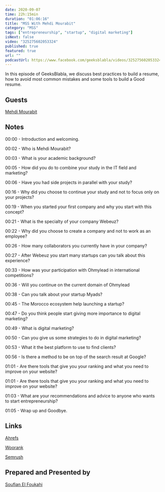 ```yaml
---
date: 2020-09-07
time: 22h:15min
duration: "01:06:16"
title: "MSS With Mehdi Mourabit"
category: "MSS"
tags: ["entrepreneurship", "startup", "digital marketing"]
isNext: false
video: "325275602053324"
published: true
featured: true
url: ""
podcastUrl: https://www.facebook.com/geeksblabla/videos/325275602053324
---
```


In this episode of GeeksBlabla, we discuss best practices to build a resume, how to avoid most common mistakes and some tools to build a Good resume.

## Guests

[Mehdi Mourabit](https://www.facebook.com/mehdi.mourabit)

## Notes

00:00 - Introduction and welcoming.

00:02 - Who is Mehdi Mourabit?

00:03 - What is your academic background?

00:05 - How did you do to combine your study in the IT field and marketing?

00:06 - Have you had side projects in parallel with your study?

00:16 - Why did you choose to continue your study and not to focus only on your projects?

00:19 - When you started your first company and why you start with this concept?

00:21 - What is the specialty of your company Webeuz?

00:22 - Why did you choose to create a company and not to work as an employee?

00:26 - How many collaborators you currently have in your company?

00:27 - After Webeuz you start many startups can you talk about this experience?

00:33 - How was your participation with Ohmylead in international competitions?

00:36 - Will you continue on the current domain of Ohmylead

00:38 - Can you talk about your startup Myads?

00:45 - The Morocco ecosystem help launching a startup?

00:47 - Do you think people start giving more importance to digital marketing?

00:49 - What is digital marketing?

00:50 - Can you give us some strategies to do in digital marketing?

00:53 - What it the best platform to use to find clients?

00:56 - Is there a method to be on top of the search result at Google?

01:01 - Are there tools that give you your ranking and what you need to improve on your website?

01:01 - Are there tools that give you your ranking and what you need to improve on your website?

01:03 - What are your recommendations and advice to anyone who wants to start entrepreneurship?

01:05 - Wrap up and Goodbye.

## Links

[Ahrefs](https://ahrefs.com)

[Woorank](https://www.woorank.com)

[Semrush](https://www.semrush.com)

## Prepared and Presented by

[Soufian El Foukahi](https://twitter.com/souffanda/)
